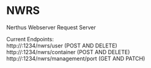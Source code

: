 # NWRS
Nerthus 
Webserver 
Request 
Server

Current Endpoints: </br>
http://<IP-ADDRESS>:1234/nwrs/user (POST AND DELETE) </br>
http://<IP-ADDRESS>:1234/nwrs/container (POST AND DELETE) </br>
http://<IP-ADDRESS>:1234/nwrs/management/port (GET AND PATCH) </br>
